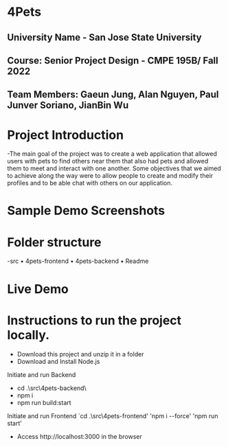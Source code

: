 # 4Pets
## University Name - San Jose State University 
## Course: Senior Project Design - CMPE 195B/ Fall 2022
## Team Members: Gaeun Jung, Alan Nguyen, Paul Junver Soriano, JianBin Wu

# Project Introduction 
-The main goal of the project was to create a web application that allowed users with pets to find others near them that also had pets and allowed them to meet and interact with one another. Some objectives that we aimed to achieve along the way were to allow people to create and modify their profiles and to be able chat with others on our application.

# Sample Demo Screenshots 

# Folder structure
-src
• 4pets-frontend 
• 4pets-backend 
• Readme

# Live Demo

# Instructions to run the project locally.
-   Download this project and unzip it in a folder
-   Download and Install Node.js

Initiate and run Backend
- cd .\src\4pets-backend\
- npm i
- npm run build:start

Initiate and run Frontend
`cd .\src\4pets-frontend\'
'npm i --force'
'npm run start'
- Access http://localhost:3000 in the browser
